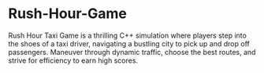 # Rush-Hour-Game
Rush Hour Taxi Game is a thrilling C++ simulation where players step into the shoes of a taxi driver, navigating a bustling city to pick up and drop off passengers. Maneuver through dynamic traffic, choose the best routes, and strive for efficiency to earn high scores.
